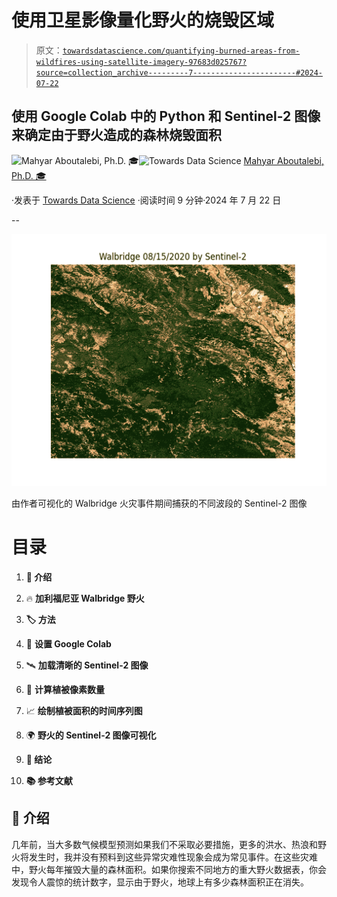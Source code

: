 # 使用卫星影像量化野火的烧毁区域

> 原文：[`towardsdatascience.com/quantifying-burned-areas-from-wildfires-using-satellite-imagery-97683d025767?source=collection_archive---------7-----------------------#2024-07-22`](https://towardsdatascience.com/quantifying-burned-areas-from-wildfires-using-satellite-imagery-97683d025767?source=collection_archive---------7-----------------------#2024-07-22)

## 使用 Google Colab 中的 Python 和 Sentinel-2 图像来确定由于野火造成的森林烧毁面积

[](https://medium.com/@mahyar.aboutalebi?source=post_page---byline--97683d025767--------------------------------)![Mahyar Aboutalebi, Ph.D. 🎓](https://medium.com/@mahyar.aboutalebi?source=post_page---byline--97683d025767--------------------------------)[](https://towardsdatascience.com/?source=post_page---byline--97683d025767--------------------------------)![Towards Data Science](https://towardsdatascience.com/?source=post_page---byline--97683d025767--------------------------------) [Mahyar Aboutalebi, Ph.D. 🎓](https://medium.com/@mahyar.aboutalebi?source=post_page---byline--97683d025767--------------------------------)

·发表于 [Towards Data Science](https://towardsdatascience.com/?source=post_page---byline--97683d025767--------------------------------) ·阅读时间 9 分钟·2024 年 7 月 22 日

--

![](img/dbb9a62f379d82bc1f6f7a89e3a47dc5.png)

由作者可视化的 Walbridge 火灾事件期间捕获的不同波段的 Sentinel-2 图像

# 目录

1.  **🌟 介绍**

1.  🔥 **加利福尼亚 Walbridge 野火**

1.  **🏷️ 方法**

1.  🚀 **设置 Google Colab**

1.  🛰️ **加载清晰的 Sentinel-2 图像**

1.  🔢 **计算植被像素数量**

1.  📈 **绘制植被面积的时间序列图**

1.  🌍 **野火的 Sentinel-2 图像可视化**

1.  **📄 结论**

1.  **📚 参考文献**

## **🌟 介绍**

几年前，当大多数气候模型预测如果我们不采取必要措施，更多的洪水、热浪和野火将发生时，我并没有预料到这些异常灾难性现象会成为常见事件。在这些灾难中，野火每年摧毁大量的森林面积。如果你搜索不同地方的重大野火数据表，你会发现令人震惊的统计数字，显示由于野火，地球上有多少森林面积正在消失。

